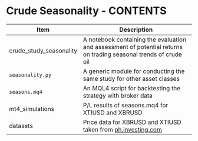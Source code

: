 # Crude Seasonality - CONTENTS

| Item | Description |
| ----- | -----------|
| crude_study_seasonality | A notebook containing the evaluation and assessment of potential returns on trading seasonal trends of crude oil | 
| `seasonality.py` | A generic module for conducting the same study for other asset classes | 
| `seasons.mq4` | An MQL4 script for backtesting the strategy with broker data
| mt4_simulations | P/L results of seasons.mq4 for XTIUSD and XBRUSD
| datasets | Price data for XBRUSD and XTIUSD taken from [ph.investing.com](ph.investing.com)
